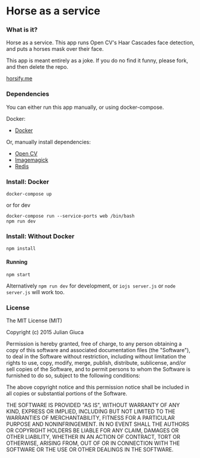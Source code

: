 # Horse as a service

### What is it?
Horse as a service. This app runs Open CV's Haar Cascades face detection, and puts a horses mask over their face.

This app is meant entirely as a joke. If you do no find it funny, please fork, and then delete the repo.

[horsify.me](http://horsify.me)

### Dependencies
You can either run this app manually, or using docker-compose.

Docker:
* [Docker](https://www.docker.com/)

Or, manually install dependencies:
* [Open CV](http://opencv.org/)
* [Imagemagick](http://www.imagemagick.org/)
* [Redis](http://redis.io)


### Install: Docker
```
docker-compose up
```
or for dev
```
docker-compose run --service-ports web /bin/bash
npm run dev
```

### Install: Without Docker
```
npm install
```  

#### Running
```
npm start
```
Alternatively `npm run dev` for development, or `iojs server.js` or `node server.js` will work too.


### License
The MIT License (MIT)

Copyright (c) 2015 Julian Giuca

Permission is hereby granted, free of charge, to any person obtaining a copy
of this software and associated documentation files (the "Software"), to deal
in the Software without restriction, including without limitation the rights
to use, copy, modify, merge, publish, distribute, sublicense, and/or sell
copies of the Software, and to permit persons to whom the Software is
furnished to do so, subject to the following conditions:

The above copyright notice and this permission notice shall be included in
all copies or substantial portions of the Software.

THE SOFTWARE IS PROVIDED "AS IS", WITHOUT WARRANTY OF ANY KIND, EXPRESS OR
IMPLIED, INCLUDING BUT NOT LIMITED TO THE WARRANTIES OF MERCHANTABILITY,
FITNESS FOR A PARTICULAR PURPOSE AND NONINFRINGEMENT. IN NO EVENT SHALL THE
AUTHORS OR COPYRIGHT HOLDERS BE LIABLE FOR ANY CLAIM, DAMAGES OR OTHER
LIABILITY, WHETHER IN AN ACTION OF CONTRACT, TORT OR OTHERWISE, ARISING FROM,
OUT OF OR IN CONNECTION WITH THE SOFTWARE OR THE USE OR OTHER DEALINGS IN
THE SOFTWARE.
